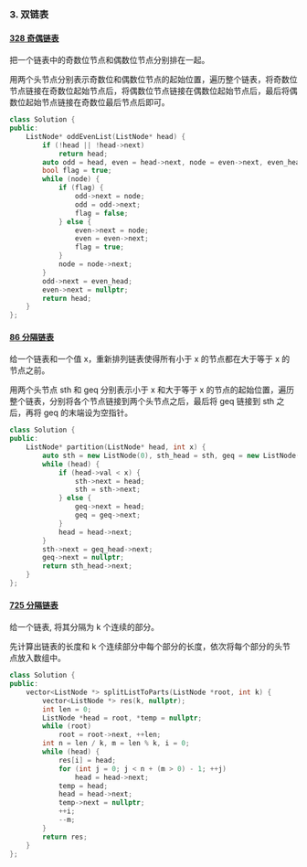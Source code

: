 ### 3. 双链表

#### [328 奇偶链表](https://leetcode-cn.com/problems/odd-even-linked-list/submissions/)

把一个链表中的奇数位节点和偶数位节点分别排在一起。

用两个头节点分别表示奇数位和偶数位节点的起始位置，遍历整个链表，将奇数位节点链接在奇数位起始节点后，将偶数位节点链接在偶数位起始节点后，最后将偶数位起始节点链接在奇数位最后节点后即可。

```c++
class Solution {
public:
    ListNode* oddEvenList(ListNode* head) {
        if (!head || !head->next)
            return head;
        auto odd = head, even = head->next, node = even->next, even_head = even;
        bool flag = true;
        while (node) {
            if (flag) {
                odd->next = node;
                odd = odd->next;
                flag = false;
            } else {
                even->next = node;
                even = even->next;
                flag = true;
            }
            node = node->next;
        }
        odd->next = even_head;
        even->next = nullptr;
        return head;
    }
};
```

#### [86 分隔链表](https://leetcode-cn.com/problems/partition-list/)

给一个链表和一个值 x，重新排列链表使得所有小于 x 的节点都在大于等于 x 的节点之前。

用两个头节点 sth 和 geq 分别表示小于 x 和大于等于 x 的节点的起始位置，遍历整个链表，分别将各个节点链接到两个头节点之后，最后将 geq 链接到 sth 之后，再将 geq 的末端设为空指针。

```c++
class Solution {
public:
    ListNode* partition(ListNode* head, int x) {
        auto sth = new ListNode(0), sth_head = sth, geq = new ListNode(0), geq_head = geq;
        while (head) {
            if (head->val < x) {
                sth->next = head;
                sth = sth->next;
            } else {
                geq->next = head;
                geq = geq->next;
            }
            head = head->next;
        }
        sth->next = geq_head->next;
        geq->next = nullptr;
        return sth_head->next;
    }
};
```

#### [725 分隔链表](https://leetcode-cn.com/problems/split-linked-list-in-parts/submissions/)

给一个链表, 将其分隔为 k 个连续的部分。

先计算出链表的长度和 k 个连续部分中每个部分的长度，依次将每个部分的头节点放入数组中。

```c++
class Solution {
public:
    vector<ListNode *> splitListToParts(ListNode *root, int k) {
        vector<ListNode *> res(k, nullptr);
        int len = 0;
        ListNode *head = root, *temp = nullptr;
        while (root)
            root = root->next, ++len;
        int n = len / k, m = len % k, i = 0;
        while (head) {
            res[i] = head;
            for (int j = 0; j < n + (m > 0) - 1; ++j)
                head = head->next;
            temp = head;
            head = head->next;
            temp->next = nullptr;
            ++i;
            --m;
        }
        return res;
    }
};
```
